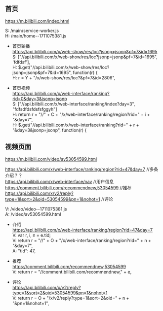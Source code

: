 ## 首页

https://m.bilibili.com/index.html

S: /main/service-worker.js  
H: /main/home--1711075381.js  

- 首页轮播  
https://api.bilibili.com/x/web-show/res/loc?jsonp=jsonp&pf=7&id=1695  
S: ["//api.bilibili.com/x/web-show/res/loc?jsonp=jsonp&pf=7&id=1695", 'fdfdsf'],  
H: $.get("//api.bilibili.com/x/web-show/res/loc?jsonp=jsonp&pf=7&id=1695", function(r) {  
H: r = Y + "/x/web-show/res/loc?&pf=7&id=2806",  

- 首页视频  
https://api.bilibili.com/x/web-interface/ranking?rid=0&day=3&jsonp=jsonp  
S: ["//api.bilibili.com/x/web-interface/ranking/index?day=3", "fdfsdfdsfdsfsfggyh"]  
H: return r = "//" + C + "/x/web-interface/ranking/region?rid=" + i + "&day=7",  
H: $.get("//api.bilibili.com/x/web-interface/ranking?rid=" + r + "&day=3&jsonp=jsonp", function(r) {  

## 视频页面

https://m.bilibili.com/video/av53054599.html

https://api.bilibili.com/x/web-interface/ranking/region?rid=47&day=7 //多条介绍？？  
https://api.bilibili.com/x/web-interface/nav //用户信息  
https://comment.bilibili.com/recommendnew,53054599 //推荐  
https://api.bilibili.com/x/v2/reply?type=1&sort=2&oid=53054599&pn=1&nohot=1 //评论  

V: /video/video--1711075381.js  
A: /video/av53054599.html  

- 介绍  
https://api.bilibili.com/x/web-interface/ranking/region?rid=47&day=7  
V: var r, i, n = e.tid;  
V: return r = "//" + O + "/x/web-interface/ranking/region?rid=" + n + "&day=7",  
A: "tid": 47,  

- 推荐  
https://comment.bilibili.com/recommendnew,53054599  
V: return r = "//comment.bilibili.com/recommendnew," + e,  

- 评论  
https://api.bilibili.com/x/v2/reply?type=1&sort=2&oid=53054599&pn=1&nohot=1  
V: return r = O + "/x/v2/reply?type=1&sort=2&oid=" + n + "&pn=1&nohot=1",  

